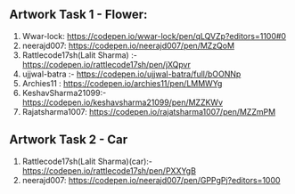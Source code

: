 
## Artwork Task 1 - Flower:
1. Wwar-lock: https://codepen.io/wwar-lock/pen/qLQVZp?editors=1100#0
2. neerajd007: https://codepen.io/neerajd007/pen/MZzQoM
3. Rattlecode17sh(Lalit Sharma) :- https://codepen.io/rattlecode17sh/pen/jXQpvr
4. ujjwal-batra :- https://codepen.io/ujjwal-batra/full/bOONNp
5. Archies11 : https://codepen.io/archies11/pen/LMMWYg
6. KeshavSharma21099:- https://codepen.io/keshavsharma21099/pen/MZZKWv
7. Rajatsharma1007: https://codepen.io/rajatsharma1007/pen/MZZmPM

## Artwork Task 2 - Car
1. Rattlecode17sh(Lalit Sharma)(car):- https://codepen.io/rattlecode17sh/pen/PXXYgB
2. neerajd007: https://codepen.io/neerajd007/pen/GPPgPj?editors=1000